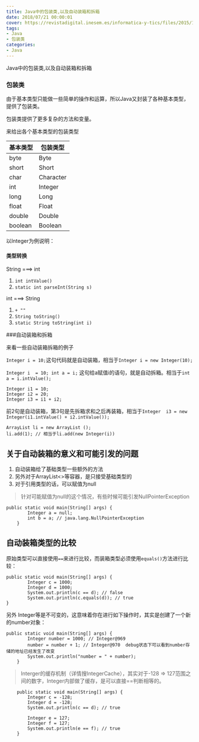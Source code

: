 ```yaml
---
title: Java中的包装类,以及自动装箱和拆箱
date: 2018/07/21 00:00:01
cover: https://revistadigital.inesem.es/informatica-y-tics/files/2015/10/inesem-java-1024x768.jpg
tags: 
- Java
- 包装类
categories: 
- Java
---
```

Java中的包装类,以及自动装箱和拆箱
<!--more-->

### 包装类
由于基本类型只能做一些简单的操作和运算，所以Java又封装了各种基本类型，提供了包装类。

包装类提供了更多复杂的方法和变量。

来给出各个基本类型的包装类型

基本类型 | 包装类型
-- | --
byte | Byte
short | Short
char | Character
int | Integer
long | Long
float | Float
double | Double
boolean | Boolean

以Integer为例说明：


#### 类型转换
String ===> int
1. `int intValue()`
2. `static int parseInt(String s)`

int ===> String
1. `+ ""`
2. `String toString()`
3. `static String toString(int i)`


###自动装箱和拆箱

来看一些自动装箱拆箱的例子

`Integer i = 10;`这句代码就是自动装箱，相当于`Integer i = new Integer(10);`

`Integer i  = 10; int a = i;` 这句给a赋值i的语句，就是自动拆箱。相当于`int a = i.intValue();`

```
Integer i1 = 10;
Integer i2 = 20;
Integer i3 = i1 + i2;
```
前2句是自动装箱，第3句是先拆箱求和之后再装箱，相当于`Integer  i3 = new Integer(i1.intValue() + i2.intValue());`

```
ArrayList li = new ArrayList ();
li.add(1); // 相当于li.add(new Integer(i))
```

## 关于自动装箱的意义和可能引发的问题

1. 自动装箱给了基础类型一些额外的方法
2. 另外对于ArrayList<>等容器，是只接受基础类型的
3. 对于引用类型的话，可以赋值为null

> 针对可能赋值为null的这个情况，有些时候可能引发NullPointerException
```
public static void main(String[] args) {
        Integer a = null;
        int b = a; // java.lang.NullPointerException
    }
```

## 自动装箱类型的比较

原始类型可以直接使用` == `来进行比较，而装箱类型必须使用`equals()`方法进行比较：
```
public static void main(String[] args) {
        Integer c = 1000;
        Integer d = 1000;
        System.out.println(c == d); // false
        System.out.println(c.equals(d)); // true
}
```
另外 Integer等是不可变的，这意味着你在进行如下操作时，其实是创建了一个新的number对象：
```
public static void main(String[] args) {
        Integer number = 1000; // Integer@969
        number = number + 1; // Integer@970  debug状态下可以看到number存储的地址已经发生了改变
        System.out.println("number = " + number);
    }
```

> Interger的缓存机制（详情搜IntegerCache），其实对于-128 => 127范围之间的数字，Integer内部做了缓存，是可以直接==判断相等的。

```
    public static void main(String[] args) {
        Integer c = -128;
        Integer d = -128;
        System.out.println(c == d); // true
        
        Integer e = 127;
        Integer f = 127;
        System.out.println(e == f); // true
    }
```

